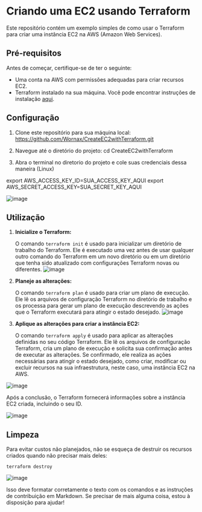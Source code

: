 # Criando uma EC2 usando Terraform

Este repositório contém um exemplo simples de como usar o Terraform para criar uma instância EC2 na AWS (Amazon Web Services).

## Pré-requisitos

Antes de começar, certifique-se de ter o seguinte:

- Uma conta na AWS com permissões adequadas para criar recursos EC2.
- Terraform instalado na sua máquina. Você pode encontrar instruções de instalação [aqui](https://learn.hashicorp.com/tutorials/terraform/install-cli).

## Configuração

1. Clone este repositório para sua máquina local: https://github.com/Wornax/CreateEC2withTerraform.git


2. Navegue até o diretório do projeto: cd CreateEC2withTerraform


3. Abra o terminal no diretorio do projeto e cole suas credenciais dessa maneira (Linux)

export AWS_ACCESS_KEY_ID=SUA_ACCESS_KEY_AQUI
export AWS_SECRET_ACCESS_KEY=SUA_SECRET_KEY_AQUI


![image](https://github.com/Wornax/CreateEC2withTerraform/assets/105296448/b52880f7-2d37-496b-bc10-b5baf1f4319e)


## Utilização

1. **Inicialize o Terraform:**

   O comando `terraform init` é usado para inicializar um diretório de trabalho do Terraform. Ele é executado uma vez antes de usar qualquer outro comando do Terraform em um novo diretório ou em um diretório que tenha sido atualizado com configurações Terraform novas ou diferentes.
![image](https://github.com/Wornax/CreateEC2withTerraform/assets/105296448/45597499-a218-43d0-affc-4a34c42f6b09)


2. **Planeje as alterações:**

   O comando `terraform plan` é usado para criar um plano de execução. Ele lê os arquivos de configuração Terraform no diretório de trabalho e os processa para gerar um plano de execução descrevendo as ações que o Terraform executará para atingir o estado desejado.
![image](https://github.com/Wornax/CreateEC2withTerraform/assets/105296448/2200e118-f9ad-4aef-84ef-02543bf47beb)

3. **Aplique as alterações para criar a instância EC2:**

   O comando `terraform apply` é usado para aplicar as alterações definidas no seu código Terraform. Ele lê os arquivos de configuração Terraform, cria um plano de execução e solicita sua confirmação antes de executar as alterações. Se confirmado, ele realiza as ações necessárias para atingir o estado desejado, como criar, modificar ou excluir recursos na sua infraestrutura, neste caso, uma instância EC2 na AWS.

![image](https://github.com/Wornax/CreateEC2withTerraform/assets/105296448/4906d99f-643d-4eec-8381-abdee761814f)

   Após a conclusão, o Terraform fornecerá informações sobre a instância EC2 criada, incluindo o seu ID.

![image](https://github.com/Wornax/CreateEC2withTerraform/assets/105296448/e2ec5370-18e0-4900-bb14-fa3c95a8d1c2)


## Limpeza

Para evitar custos não planejados, não se esqueça de destruir os recursos criados quando não precisar mais deles:

```terraform destroy```

![image](https://github.com/Wornax/CreateEC2withTerraform/assets/105296448/4eed2e1d-d078-41af-9a6f-f042f25f6ec8)



Isso deve formatar corretamente o texto com os comandos e as instruções de contribuição em Markdown. Se precisar de mais alguma coisa, estou à disposição para ajudar!




